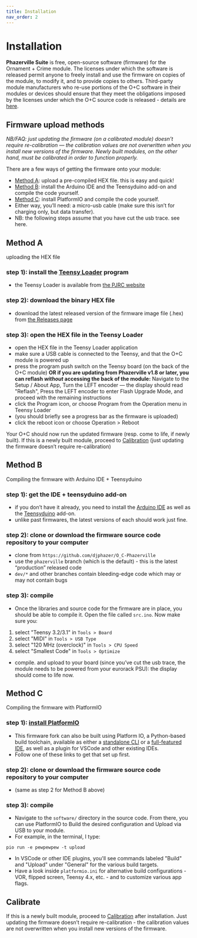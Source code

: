 ```yaml
---
title: Installation
nav_order: 2
---
```


# Installation

**Phazerville Suite** is free, open-source software (firmware) for the Ornament + Crime module. The licenses under which the software is released permit anyone to freely install and use the firmware on copies of the module, to modify it, and to provide copies to others. Third-party module manufacturers who re-use portions of the O+C software in their modules or devices should ensure that they meet the obligations imposed by the licenses under which the O+C source code is released - details are [here](https://ornament-and-cri.me/licensing/).

## Firmware upload methods
_NB/FAQ: just updating the firmware (on a calibrated module) doesn’t require re-calibration — the calibration values are not overwritten when you install new versions of the firmware. Newly built modules, on the other hand, must be calibrated in order to function properly._

There are a few ways of getting the firmware onto your module:

* [Method A](#method-a): upload a pre-compiled HEX file. this is easy and quick!
* [Method B](#method-b): install the Arduino IDE and the Teensyduino add-on and compile the code yourself.
* [Method C](#method-c): install PlatformIO and compile the code yourself.
* Either way, you’ll need: a micro-usb cable (make sure this isn’t for charging only, but data transfer).
* NB: the following steps assume that you have cut the usb trace. see here.

## Method A
uploading the HEX file

### step 1): install the [Teensy Loader](https://www.pjrc.com/teensy/loader.html) program
- the Teensy Loader is available from [the PJRC website](https://www.pjrc.com/teensy/loader.html)

### step 2): download the binary HEX file
- download the latest released version of the firmware image file (.hex) from [the Releases page](https://github.com/djphazer/O_C-Phazerville/releases)

### step 3): open the HEX file in the Teensy Loader
- open the HEX file in the Teensy Loader application
- make sure a USB cable is connected to the Teensy, and that the O+C module is powered up
- press the program push switch on the Teensy board (on the back of the O+C module) **OR if you are updating from Phazerville v1.8 or later, you can reflash _without_ accessing the back of the module:** Navigate to the Setup / About App, Turn the LEFT encoder — the display should read "Reflash", Press the LEFT encoder to enter Flash Upgrade Mode, and proceed with the remaining instructions
- click the Program icon, or choose Program from the Operation menu in Teensy Loader
- (you should briefly see a progress bar as the firmware is uploaded)
- click the reboot icon or choose Operation > Reboot

Your O+C should now run the updated firmware (resp. come to life, if newly built). If this is a newly built module, proceed to [Calibration](https://ornament-and-cri.me/calibration/) (just updating the firmware doesn’t require re-calibration)

## Method B
Compiling the firmware with Arduino IDE + Teensyduino

### step 1): get the IDE + teensyduino add-on
- if you don’t have it already, you need to install the [Arduino IDE](https://www.arduino.cc/en/software) as well as the [Teensyduino](https://www.pjrc.com/teensy/td_download.html) add-on.
- unlike past firmwares, the latest versions of each should work just fine.

### step 2): clone or download the firmware source code repository to your computer
- clone from `https://github.com/djphazer/O_C-Phazerville`
- use the `phazerville` branch (which is the default) - this is the latest “production” released code
- `dev/*` and other branches contain bleeding-edge code which may or may not contain bugs

### step 3): compile
- Once the libraries and source code for the firmware are in place, you should be able to compile it. Open the file called `src.ino`. Now make sure you:
1. select "Teensy 3.2/3.1" in `Tools > Board`
2. select "MIDI" in `Tools > USB Type`
3. select "120 MHz (overclock)" in `Tools > CPU Speed`
4. select "Smallest Code" in `Tools > Optimize`
- compile. and upload to your board (since you’ve cut the usb trace, the module needs to be powered from your eurorack PSU): the display should come to life now.

## Method C
Compiling the firmware with PlatformIO

### step 1): [install PlatformIO](https://platformio.org/install)
- This firmware fork can also be built using Platform IO, a Python-based build toolchain, available as either a [standalone CLI](https://docs.platformio.org/en/latest/core/installation/methods/installer-script.html) or a [full-featured IDE](https://platformio.org/install/ide), as well as a plugin for VSCode and other existing IDEs.
- Follow one of these links to get that set up first.

### step 2): clone or download the firmware source code repository to your computer
- (same as step 2 for Method B above)

### step 3): compile
- Navigate to the `software/` directory in the source code. From there, you can use PlatformIO to Build the desired configuration and Upload via USB to your module.
- For example, in the terminal, I type:
```
pio run -e pewpewpew -t upload
```
- In VSCode or other IDE plugins, you'll see commands labeled "Build" and "Upload" under "General" for the various build targets.
- Have a look inside `platformio.ini` for alternative build configurations - VOR, flipped screen, Teensy 4.x, etc. - and to customize various app flags.

## Calibrate

If this is a newly built module, proceed to [Calibration](https://ornament-and-cri.me/calibration/) after installation. Just updating the firmware doesn’t require re-calibration - the calibration values are not overwritten when you install new versions of the firmware.
